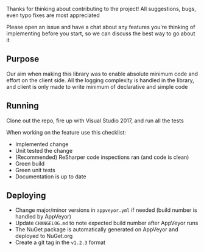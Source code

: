 Thanks for thinking about contributing to the project! All suggestions, bugs, even typo fixes are most appreciated

Please open an issue and have a chat about any features you're thinking of implementing before you start,
so we can discuss the best way to go about it

## Purpose

Our aim when making this library was to enable absolute minimum code and effort on the client side. 
All the logging complexity is handled in the library, and client is only made to write minimum of declarative and simple code

## Running

Clone out the repo, fire up with Visual Studio 2017, and run all the tests

When working on the feature use this checklist:
* Implemented change
* Unit tested the change
* (Recommended) ReSharper code inspections ran (and code is clean)
* Green build
* Green unit tests
* Documentation is up to date

## Deploying

* Change major/minor versions in `appveyor.yml` if needed (build number is handled by AppVeyor)
* Update `CHANGELOG.md` to note expected build number after AppVeyor runs
* The NuGet package is automatically generated on AppVeyor and deployed to NuGet.org
* Create a git tag in the `v1.2.3` format